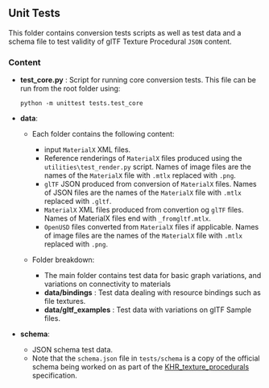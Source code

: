 ## Unit Tests

This folder contains conversion tests scripts as well as test data and a schema file to test validity of glTF Texture Procedural `JSON` content.

### Content

- **test_core.py** :  Script for running core conversion tests.
    This file can be run from the root folder using:
    ```
    python -m unittest tests.test_core
    ```
- **data**: 
    - Each folder contains the following content:
        - input `MaterialX` XML files. 
        - Reference renderings of `MaterialX` files produced using the `utilities\test_render.py` script. Names of image files are the names of the  `MaterialX` file with `.mtlx` replaced with `.png`.
        - `glTF` JSON produced from conversion of `MaterialX` files. Names of JSON files are the names of the  `MaterialX` file with `.mtlx` replaced with `.gltf`.
        - `MaterialX` XML files produced from convertion og `glTF` files. Names of MaterialX files end with
        `_fromgltf.mtlx`.
        - `OpenUSD` files converted from `MaterialX` files if applicable.
        Names of image files are the names of the  `MaterialX` file with `.mtlx` replaced with `.png`.

    - Folder breakdown:
        - The main folder contains test data for basic graph variations, and variations on connectivity to materials 
        - **data/bindings** : Test data dealing with resource bindings such as file textures.
        - **data/gltf_examples** : Test data with variations on glTF Sample files.

- **schema**:
    - JSON schema test data.
    - Note that the `schema.json` file in `tests/schema` is a copy of the official schema being worked on as part of the <a href="https://github.com/KhronosGroup/glTF/tree/KHR_texture_procedurals/extensions/2.0/Khronos/KHR_texture_procedurals">KHR_texture_procedurals</a> specification. 

